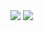 
<img class="dark-only" src="/assets/svg/dsa/queue-intro_dark.svg" />
<img class="light-only" src="/assets/svg/dsa/queue-intro_light.svg" />